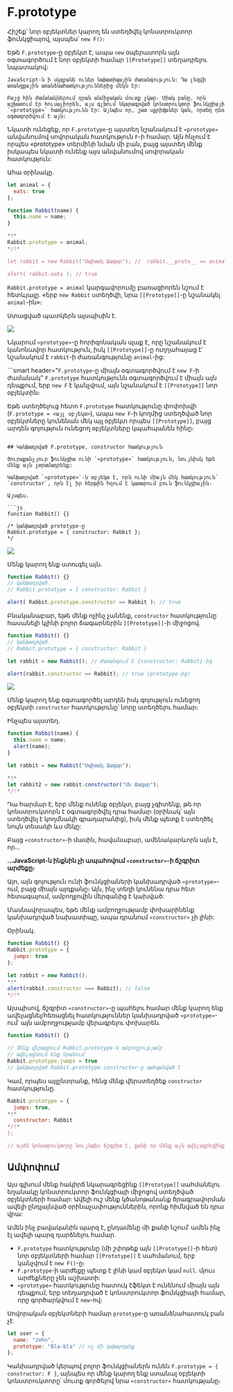 # F.prototype

Հիշեք՝ նոր օբյեկտներ կարող են ստեղծվել կոնստրուկտոր ֆունկցիայով, այսպես՝ `new F()`։

Եթե `F.prototype`-ը օբյեկտ է, ապա `new` օպերատորն այն օգտագործում է նոր օբյեկտի համար `[[Prototype]]` տեղադրելու նպատակով։

```smart
JavaScript-ն ի սկզբանե ուներ նախատիպային ժառանգություն: Դա լեզվի առանցքային առանձնահատկություններից մեկն էր:

Բայց հին ժամանակներում դրան անմիջական մուտք չկար։ Միակ բանը, որն աշխատում էր հուսալիորեն, այս գլխում նկարագրված կոնստրուկտոր ֆունկցիայի `«prototype»` հատկությունն էր: Այնպես որ, շատ սքրիփթներ կան, որտեղ դեռ օգտագործվում է այն:
```

Նկատի ունեցեք, որ `F.prototype`-ը այստեղ նշանակում է `«prototype»` անվանումով սովորական հատկություն `F`-ի համար. Այն հնչում է որպես «prototype» տերմինի նման մի բան, բայց այստեղ մենք իսկապես նկատի ունենք այս անվանումով սովորական հատկություն:

Ահա օրինակը.

```js run
let animal = {
  eats: true
};

function Rabbit(name) {
  this.name = name;
}

*!*
Rabbit.prototype = animal;
*/!*

let rabbit = new Rabbit("Սպիտակ Ճագար"); //  rabbit.__proto__ == animal

alert( rabbit.eats ); // true
```

`Rabbit.prototype = animal` կարգավորումը բառացիորեն նշում է հետևյալը. «երբ `new Rabbit` ստեղծվի, նրա `[[Prototype]]`-ը նշանակել `animal`-ին»։

Ստացված պատկերն այսպիսին է.

![](proto-constructor-animal-rabbit.svg)

Նկարում `«prototype»`-ը հորիզոնական սլաք է, որը նշանակում է կանոնավոր հատկություն, իսկ `[[Prototype]]`-ը ուղղահայաց է՝ նշանակում է `rabbit`-ի ժառանգությունը `animal`-ից:

```smart header="`F.prototype`-ը միայն օգտագործվում է `new F`-ի ժամանակ"
`F.prototype` հատկությունն օգտագործվում է միայն այն դեպքում, երբ `new F` է կանչվում, այն նշանակում է `[[Prototype]]` նոր օբյեկտին։

Եթե ստեղծելուց հետո `F.prototype` հատկությունը փոփոխվի (`F.prototype = <այլ օբյեկտ>`), ապա `new F`-ի կողմից ստեղծված նոր օբյեկտները կունենան մեկ այլ օբյեկտ որպես `[[Prototype]]`, բայց արդեն գոյություն ունեցող օբյեկտները կպահպանեն հինը։
```

## Կանխադրված F.prototype, constructor հատկություն

Յուրաքանչյուր ֆունկցիա ունի `«prototype»` հատկություն, նույնիսկ եթե մենք այն չտրամադրենք:

Կանխադրված `«prototype»`-ն օբյեկտ է, որն ունի միայն մեկ հատկություն՝ `constructor`, որն էլ իր հերթին հղում է կատարում բուն ֆունկցիային։

Այսպես.

```js
function Rabbit() {}

/* կանխադրված prototype-ը
Rabbit.prototype = { constructor: Rabbit };
*/
```

![](function-prototype-constructor.svg)

Մենք կարող ենք ստուգել այն.

```js run
function Rabbit() {}
// կանխադրված․
// Rabbit.prototype = { constructor: Rabbit }

alert( Rabbit.prototype.constructor == Rabbit ); // true
```

Բնականաբար, եթե մենք ոչինչ չանենք, `constructor` հատկությունը հասանելի կլինի բոլոր ճագարներին `[[Prototype]]`-ի միջոցով.

```js run
function Rabbit() {}
// կանխադրված․
// Rabbit.prototype = { constructor: Rabbit }

let rabbit = new Rabbit(); // ժառանգում է {constructor: Rabbit}-ից

alert(rabbit.constructor == Rabbit); // true (prototype-ից)
```

![](rabbit-prototype-constructor.svg)

Մենք կարող ենք օգտագործել արդեն իսկ գոյություն ունեցող օբյեկտի `constructor` հատկությունը՝ նորը ստեղծելու համար։

Ինչպես այստեղ․

```js run
function Rabbit(name) {
  this.name = name;
  alert(name);
}

let rabbit = new Rabbit("Սպիտակ Ճագար");

*!*
let rabbit2 = new rabbit.constructor("Սև Ճագար");
*/!*
```

Դա հարմար է, երբ մենք ունենք օբյեկտ, բայց չգիտենք, թե որ կոնստրուկտորն է օգտագործվել դրա համար (օրինակ՝ այն ստեղծվել է կողմնակի գրադարանից), իսկ մենք պետք է ստեղծել նույն տեսակի ևս մեկը:

Բայց `«constructor»`-ի մասին, հավանաբար, ամենակարևորն այն է, որ...

**...JavaScript-ն ինքնին չի ապահովում `«constructor»`-ի ճշգրիտ արժեքը։**

Այո, այն գոյություն ունի ֆունկցիաների կանխադրված `«prototype»`-ում, բայց միայն այդքանը։ Այն, ինչ տեղի կունենա դրա հետ հետագայում, ամբողջովին մերզանից է կախված:

Մասնավորապես, եթե մենք ամբողջությամբ փոխարինենք կանխադրված նախատիպը, ապա դրանում `«constructor»` չի լինի:

Օրինակ․

```js run
function Rabbit() {}
Rabbit.prototype = {
  jumps: true
};

let rabbit = new Rabbit();
*!*
alert(rabbit.constructor === Rabbit); // false
*/!*
```

Այսպիսով, ճշգրիտ `«constructor»`-ը պահելու համար մենք կարող ենք ավելացնել/հեռացնել հատկություններ կանխադրված `«prototype»`-ում՝ այն ամբողջությամբ վերագրելու փոխարեն.

```js
function Rabbit() {}

// Չենք վերագրում Rabbit.prototype-ն ամբողջությամբ
// ավելացնում ենք նրանում
Rabbit.prototype.jumps = true
// կանխադրված Rabbit.prototype.constructor-ը պահպանված է
```

Կամ, որպես այլընտրանք, հենց մենք վերստեղծեք `constructor` հատկությունը.

```js
Rabbit.prototype = {
  jumps: true,
*!*
  constructor: Rabbit
*/!*
};

// այժմ կոնստրուկտորը նույնպես ճշգրիտ է, քանի որ մենք այն ավելացրեցինք
```


## Ամփոփում

Այս գլխում մենք հակիրճ նկարագրեցինք `[[Prototype]]` սահմանելու եղանակը կոնստրուկտոր ֆունկցիայի միջոցով ստեղծված օբյեկտների համար:
Ավելի ուշ մենք կծանոթանանք ծրագրավորման ավելի ընդլայնված օրինաչափություններին, որոնք հիմնված են դրա վրա:

Ամեն ինչ բավականին պարզ է, ընդամենը մի քանի նշում՝ ամեն ինչ էլ ավելի պարզ դարձնելու համար.

- `F.prototype` հատկությունը (մի շփոթեք այն `[[Prototype]]`-ի հետ) նոր օբյեկտների համար `[[Prototype]]` է սահմանում, երբ կանչվում է `new F()`-ը։
- `F.prototype`-ի արժեքը պետք է լինի կամ օբյեկտ կամ `null`. մյուս արժեքները չեն աշխատի:
-  `«prototype»` հատկությունը հատուկ էֆեկտ է ունենում միայն այն դեպքում, երբ տեղադրված է կոնստրուկտոր ֆունկցիայի համար, որը գործարկվում է `new`-ով։

Սովորական օբյեկտների համար `prototype`-ը առանձնահատուկ բան չէ.
```js
let user = {
  name: "John",
  prototype: "Bla-bla" // ոչ մի կախարդանք
};
```

Կանխադրված կերպով բոլոր ֆունկցիաներն ունեն `F.prototype = { constructor: F }`, այնպես որ մենք կարող ենք ստանալ օբյեկտի կոնստրուկտորը՝ մուտք գործելով նրա `«constructor»` հատկությանը։
